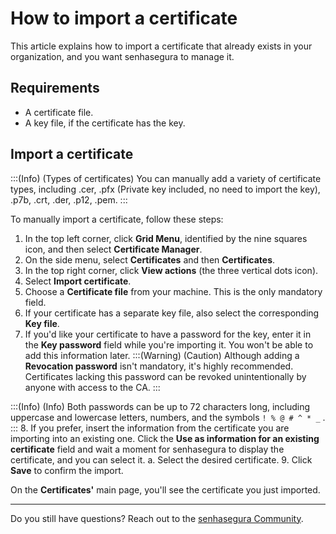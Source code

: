 # How to import a certificate

This article explains how to import a certificate that already exists in your organization, and you want senhasegura to manage it.

## Requirements

* A certificate file.
* A key file, if the certificate has the key.

## Import a certificate
:::(Info) (Types of certificates)
You can manually add a variety of certificate types, including .cer, .pfx (Private key included, no need to import the key), .p7b, .crt, .der, .p12, .pem.
:::

To manually import a certificate, follow these steps:

1. In the top left corner, click **Grid Menu**, identified by the nine squares icon, and then select **Certificate Manager**.
2. On the side menu, select **Certificates** and then **Certificates**.
3. In the top right corner, click **View actions** (the three vertical dots icon).
4. Select **Import certificate**.
5. Choose a **Certificate file** from your machine. This is the only mandatory field.
6. If your certificate has a separate key file, also select the corresponding **Key file**. 
7. If you'd like your certificate to have a password for the key, enter it in the **Key password** field while you're importing it. You won't be able to add this information later. 
:::(Warning) (Caution)
Although adding a **Revocation password** isn't mandatory, it's highly recommended. Certificates lacking this password can be revoked unintentionally by anyone with access to the CA. 
:::
    
:::(Info) (Info)
Both passwords can be up to 72 characters long, including uppercase and lowercase letters, numbers, and the symbols ```! % @ # ^ * _``` .
:::
8. If you prefer, insert the information from the certificate you are importing into an existing one. Click the **Use as information for an existing certificate** field and wait a moment for senhasegura to display the certificate, and you can select it.
    a. Select the desired certificate.
9. Click **Save** to confirm the import.

On the **Certificates'** main page, you'll see the certificate you just imported.
***
Do you still have questions? Reach out to the [senhasegura Community](https://community.senhasegura.io/).
